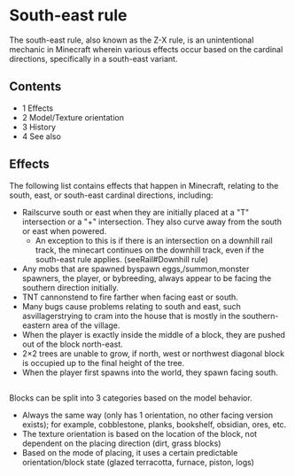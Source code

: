 # South-east rule
The south-east rule, also known as the Z-X rule, is an unintentional mechanic in Minecraft wherein various effects occur based on the cardinal directions, specifically in a south-east variant.

## Contents
- 1 Effects
- 2 Model/Texture orientation
- 3 History
- 4 See also

## Effects
The following list contains effects that happen in Minecraft, relating to the south, east, or south-east cardinal directions, including:

- Railscurve south or east when they are initially placed at a "T" intersection or a "+" intersection. They also curve away from the south or east when powered.
	- An exception to this is if there is an intersection on a downhill rail track, the minecart continues on the downhill track, even if the south-east rule applies. (seeRail#Downhill rule)
- Any mobs that are spawned byspawn eggs,/summon,monster spawners, the player, or bybreeding, always appear to be facing the southern direction initially.
- TNT cannonstend to fire farther when facing east or south.
- Many bugs cause problems relating to south and east, such asvillagerstrying to cram into the house that is mostly in the southern-eastern area of the village.
- When the player is exactly inside the middle of a block, they are pushed out of the block north-east.
- 2×2 trees are unable to grow, if north, west or northwest diagonal block is occupied up to the final height of the tree.
- When the player first spawns into the world, they spawn facing south.

## 
Blocks can be split into 3 categories based on the model behavior.

- Always the same way (only has 1 orientation, no other facing version exists); for example, cobblestone, planks, bookshelf, obsidian, ores, etc.
- The texture orientation is based on the location of the block, not dependent on the placing direction (dirt, grass blocks)
- Based on the mode of placing, it uses a certain predictable orientation/block state (glazed terracotta, furnace, piston, logs)

